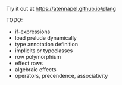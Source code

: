 Try it out at https://atennapel.github.io/plang

TODO:
- if-expressions
- load prelude dynamically
- type annotation definition
- implicits or typeclasses
- row polymorphism
- effect rows
- algebraic effects
- operators, precendence, associativity
